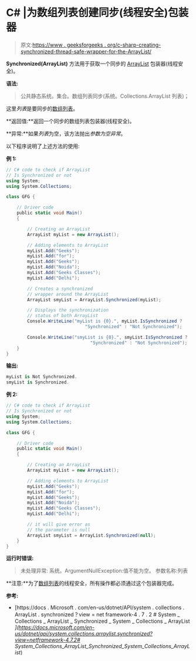 # C# |为数组列表创建同步(线程安全)包装器

> 原文:[https://www . geeksforgeeks . org/c-sharp-creating-synchronized-thread-safe-wrapper-for-the-ArrayList/](https://www.geeksforgeeks.org/c-sharp-creating-a-synchronized-thread-safe-wrapper-for-the-arraylist/)

**Synchronized(ArrayList)** 方法用于获取一个同步的 [ArrayList](https://www.geeksforgeeks.org/c-arraylist-class/) 包装器(线程安全)。

**语法:**

> 公共静态系统。集合。数组列表同步(系统。Collections.ArrayList 列表)；

这里*列表*是要同步的[数组列表](https://www.geeksforgeeks.org/c-arraylist-class/)。

**返回值:**返回一个同步的数组列表包装器(线程安全)。

**异常:**如果*列表*为空，该方法抛出*参数为空异常*。

以下程序说明了上述方法的使用:

**例 1:**

```cs
// C# code to check if ArrayList
// Is Synchronized or not
using System;
using System.Collections;

class GFG {

    // Driver code
    public static void Main()
    {

        // Creating an ArrayList
        ArrayList myList = new ArrayList();

        // Adding elements to ArrayList
        myList.Add("Geeks");
        myList.Add("for");
        myList.Add("Geeks");
        myList.Add("Noida");
        myList.Add("Geeks Classes");
        myList.Add("Delhi");

        // Creates a synchronized
        // wrapper around the ArrayList
        ArrayList smyList = ArrayList.Synchronized(myList);

        // Displays the synchronization
        // status of both ArrayList
        Console.WriteLine("myList is {0}.", myList.IsSynchronized ? 
                              "Synchronized" : "Not Synchronized");

        Console.WriteLine("smyList is {0}.", smyList.IsSynchronized ?
                                "Synchronized" : "Not Synchronized");
    }
}
```

**输出:**

```cs
myList is Not Synchronized.
smyList is Synchronized.

```

**例 2:**

```cs
// C# code to check if ArrayList
// Is Synchronized or not
using System;
using System.Collections;

class GFG {

    // Driver code
    public static void Main()
    {

        // Creating an ArrayList
        ArrayList myList = new ArrayList();

        // Adding elements to ArrayList
        myList.Add("Geeks");
        myList.Add("for");
        myList.Add("Geeks");
        myList.Add("Noida");
        myList.Add("Geeks Classes");
        myList.Add("Delhi");

        // it will give error as
        // the parameter is null
        ArrayList smyList = ArrayList.Synchronized(null);
    }
}
```

**运行时错误:**

> 未处理异常:
> 系统。ArgumentNullException:值不能为空。
> 参数名称:列表

**注意:**为了[数组列表](https://www.geeksforgeeks.org/c-arraylist-class/)的线程安全，所有操作都必须通过这个包装器完成。

**参考:**

*   [https://docs . Microsoft . com/en-us/dotnet/API/system . collections . ArrayList . synchronized？view = net framework-4 . 7 . 2 # System _ Collections _ ArrayList _ Synchronized _ System _ Collections _ ArrayList _](https://docs.microsoft.com/en-us/dotnet/api/system.collections.arraylist.synchronized?view=netframework-4.7.2# System_Collections_ArrayList_Synchronized_System_Collections_ArrayList_)